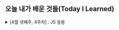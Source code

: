 ## 오늘 내가 배운 것들(**T**oday **I** **L**earned)

<details>
    <summary>[4월 넷째주, 4주차] : JS 응용</summary>

- 24.04.22 : [세부 주제 4 작성](https://github.com/100-hours-a-week/hong.kim-tli/tree/main/Apr/)

</details>

<!-- MD - template -->

<!--
### [n월 n째주, n주차] : 간략 주제 작성

yy.mm.dd 세부 주제 4 작성 (상세 내역 링크)

yy.mm.dd 세부 주제 3 작성 (상세 내역 링크)

yy.mm.dd 세부 주제 2 작성 (상세 내역 링크)

yy.mm.dd 세부 주제 1 작성 ([상세 내역 링크](https://github.com/kakao-cloud-edu-5/til-template/blob/main/Jan/yyyy-mm-dd))
-->
